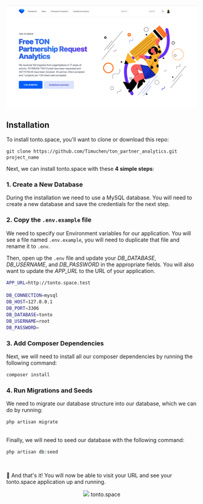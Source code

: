 

![Screenshot](screenshots/sc1.png)

## Installation

To install tonto.space, you'll want to clone or download this repo:

```
git clone https://github.com/Timuchen/ton_partner_analytics.git project_name
```

Next, we can install tonto.space with these **4 simple steps**:

### 1. Create a New Database

During the installation we need to use a MySQL database. You will need to create a new database and save the credentials for the next step.

### 2. Copy the `.env.example` file

We need to specify our Environment variables for our application. You will see a file named `.env.example`, you will need to duplicate that file and rename it to `.env`.

Then, open up the `.env` file and update your *DB_DATABASE*, *DB_USERNAME*, and *DB_PASSWORD* in the appropriate fields. You will also want to update the *APP_URL* to the URL of your application.

```bash
APP_URL=http://tonto.space.test

DB_CONNECTION=mysql
DB_HOST=127.0.0.1
DB_PORT=3306
DB_DATABASE=tonto
DB_USERNAME=root
DB_PASSWORD=
```


### 3. Add Composer Dependencies

Next, we will need to install all our composer dependencies by running the following command:

```php
composer install
```
### 4. Run Migrations and Seeds

We need to migrate our database structure into our database, which we can do by running:

```php
php artisan migrate
```
<br>
Finally, we will need to seed our database with the following command:

```php
php artisan db:seed
```
<br>

🎉 And that's it! You will now be able to visit your URL and see your tonto.space application up and running.

<p align="center"><a href="https://tonto.space" target="_blank"><img src="https://tonto.space/storage/themes/July2021/N0DajUTtUzzhqXJzZwO1.png" width="140"></a>
tonto.space
</p>